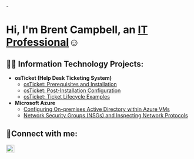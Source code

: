 -<h1>Hi, I'm Brent Campbell, an <a href="https://www.linkedin.com/in/brentcamp">IT Professional</a>☺</h1>

<h2>👨‍💻 Information Technology Projects:</h2>

- <b>osTicket (Help Desk Ticketing System)</b>
  - [osTicket: Prerequisites and Installation](https://github.com/BrentCampebll/osticket-prereqs)
  - [osTicket: Post-Installation Configuration](https://github.com/BrentCampebll/post-install-config)
  - [osTicket: Ticket Lifecycle Examples](https://github.com/BrentCampebll/ticket-lifecycle)
- <b>Microsoft Azure</b>
  - [Configuring On-premises Active Directory within Azure VMs](https://github.com/BrentCampebll/configure-ad)
  - [Network Security Groups (NSGs) and Inspecting Network Protocols](https://github.com/BrentCampebll/azure-network-protocols)

<h2>🤳Connect with me:</h2>

[<img align="left" alt="Josh | LinkedIn" width="22px" src="https://cdn.jsdelivr.net/npm/simple-icons@v3/icons/linkedin.svg" />][linkedin]


[linkedin]: https://www.linkedin.com/in/brentcamp
